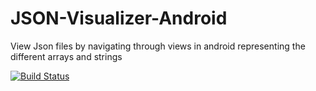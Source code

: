 # JSON-Visualizer-Android
View Json files by navigating through views in android representing the different arrays and strings

[![Build Status](http://jenkins.metrafonic.com/job/JSON%20Visualizer%20Development/badge/icon)](http://jenkins.metrafonic.com/job/JSON%20Visualizer%20Development/)
